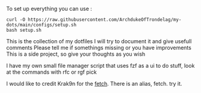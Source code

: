 To set up everything you can use :
```
curl -O https://raw.githubusercontent.com/ArchdukeOfTrondelag/my-dots/main/configs/setup.sh
bash setup.sh
```


This is the collection of my dotfiles
I will try to document it and give usefull comments
Please tell me if somethings missing or you have improvements
This is a side project, so give your thoughts as you wish

I have my own small file manager script that uses fzf as a ui to do stuff, look at the commands with rfc or rgf pick

I would like to credit Krak9n for the [fetch](https://github.com/Krak9n/rottedfetch). There is an alias, fetch. try it. 
